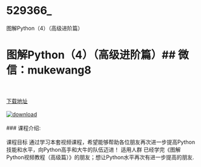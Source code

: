 # 529366_
图解Python（4）（高级进阶篇）
# 图解Python（4）（高级进阶篇）## 微信：mukewang8
<br/></br>[下载地址](http://www.36tz.cn/article/529366 "下载地址")
<br/></br>[![download](http://36tz.cn/muke_img/2019_12_356-54-300x225.jpg "下载地址")](http://www.36tz.cn/article/529366 "下载地址")
<br/></br>### 课程介绍:<br/></br>课程目标
通过学习本套视频课程，希望能够帮助各位朋友再次进一步提高Python技能和水平，向Python高手和大牛的队伍迈进！
适用人群
已经学完《图解Python视频教程（高级篇）》的朋友；想让Python水平再次有进一步提高的朋友.


